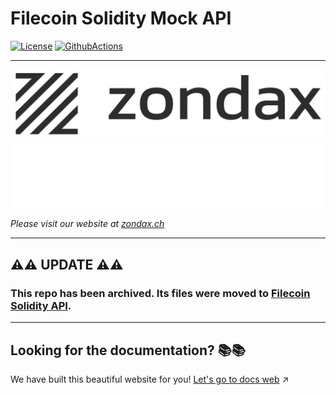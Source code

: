 # Filecoin Solidity Mock API 
[![License](https://img.shields.io/badge/License-Apache%202.0-blue.svg)](https://opensource.org/licenses/Apache-2.0)
[![GithubActions](https://github.com/Zondax/fevm-solidity-api/actions/workflows/main.yaml/badge.svg)](https://github.com/Zondax/filecoin-solidity-mock-api/blob/main/.github/workflows/main.yaml)


---

![zondax_light](docs/assets/zondax_light.png#gh-light-mode-only)
![zondax_dark](docs/assets/zondax_dark.png#gh-dark-mode-only)

_Please visit our website at [zondax.ch](https://www.zondax.ch)_

---

## :warning::warning: UPDATE :warning::warning:
### This repo has been archived. Its files were moved to [Filecoin Solidity API](https://github.com/Zondax/filecoin-solidity-api).

---

## Looking for the documentation? :books::books:
We have built this beautiful website for you!
[Let's go to docs web](https://docs.zondax.ch/fevm/filecoin-solidity-mock-api) :arrow_upper_right:

